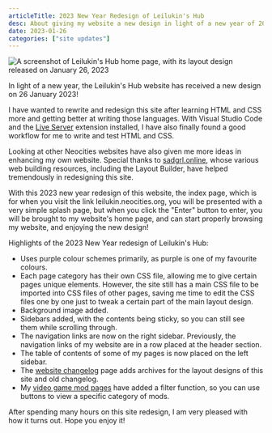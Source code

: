 ```yaml
---
articleTitle: 2023 New Year Redesign of Leilukin's Hub
desc: About giving my website a new design in light of a new year of 2023.
date: 2023-01-26
categories: ["site updates"]
---
```


![A screenshot of Leilukin's Hub home page, with its layout design released on January 26, 2023](/assets/layouts/Leilukins-Hub-layout-2023-01.png)

In light of a new year, the Leilukin's Hub website has received a new design on 26 January 2023!

I have wanted to rewrite and redesign this site after learning HTML and CSS more and getting better at writing those languages. With Visual Studio Code and the [Live Server](https://marketplace.visualstudio.com/items?itemName=ritwickdey.LiveServer) extension installed, I have also finally found a good workflow for me to write and test HTML and CSS.

Looking at other Neocities websites have also given me more ideas in enhancing my own website. Special thanks to [sadgrl.online](https://sadgrl.online/), whose various web building resources, including the Layout Builder, have helped tremendously in redesigning this site.

With this 2023 new year redesign of this website, the index page, which is for when you visit the link leilukin.neocities.org, you will be presented with a very simple splash page, but when you click the "Enter" button to enter, you will be brought to my website's home page, and can start properly browsing my website, and enjoying the new design!

Highlights of the 2023 New Year redesign of Leilukin's Hub:

* Uses purple colour schemes primarily, as purple is one of my favourite colours.
* Each page category has their own CSS file, allowing me to give certain pages unique elements. However, the site still has a main CSS file to be imported into CSS files of other pages, saving me time to edit the CSS files one by one just to tweak a certain part of the main layout design.
* Background image added.
* Sidebars added, with the contents being sticky, so you can still see them while scrolling through.
* The navigation links are now on the right sidebar. Previously, the navigation links of my website are in a row placed at the header section.
* The table of contents of some of my pages is now placed on the left sidebar.
* The [website changelog](/changelogs/) page adds archives for the layout designs of this site and old changelog.
* My [video game mod pages](/mymods) have added a filter function, so you can use buttons to view a specific category of mods.

After spending many hours on this site redesign, I am very pleased with how it turns out. Hope you enjoy it!